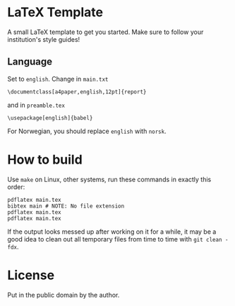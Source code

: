 LaTeX Template
==============

A small LaTeX template to get you started. Make sure to follow your
institution's style guides!

Language
--------

Set to `english`. Change in `main.txt`

    \documentclass[a4paper,english,12pt]{report}

and in `preamble.tex`

    \usepackage[english]{babel}

For Norwegian, you should replace `english` with `norsk`.

How to build
============

Use `make` on Linux, other systems, run these commands in exactly this order:

    pdflatex main.tex
    bibtex main # NOTE: No file extension
    pdflatex main.tex
    pdflatex main.tex

If the output looks messed up after working on it for a while, it may be a good
idea to clean out all temporary files from time to time with `git clean -fdx`.

License
=======

Put in the public domain by the author.
